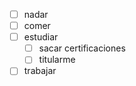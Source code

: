 - [ ] nadar
- [ ] comer
- [ ] estudiar
  - [ ] sacar certificaciones
  - [ ] titularme   
- [ ] trabajar
